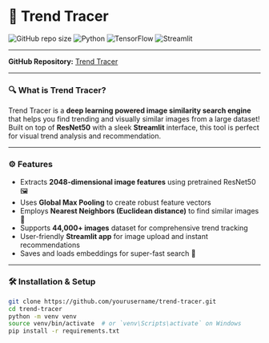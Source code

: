 # 🚀 Trend Tracer

![GitHub repo size](https://img.shields.io/github/repo-size/shriyani18/TrendTracer?style=for-the-badge)
![Python](https://img.shields.io/badge/Python-3.7%2B-blue?style=for-the-badge)
![TensorFlow](https://img.shields.io/badge/TensorFlow-2.x-orange?style=for-the-badge)
![Streamlit](https://img.shields.io/badge/Streamlit-1.x-green?style=for-the-badge)

---

**GitHub Repository:** [Trend Tracer](https://github.com/shriyani18/TrendTracer)

---

### 🔍 What is Trend Tracer?

Trend Tracer is a **deep learning powered image similarity search engine** that helps you find trending and visually similar images from a large dataset!  
Built on top of **ResNet50** with a sleek **Streamlit** interface, this tool is perfect for visual trend analysis and recommendation.

---

### ⚙️ Features

- Extracts **2048-dimensional image features** using pretrained ResNet50 🖼️
- Uses **Global Max Pooling** to create robust feature vectors
- Employs **Nearest Neighbors (Euclidean distance)** to find similar images 🔎
- Supports **44,000+ images** dataset for comprehensive trend tracking
- User-friendly **Streamlit app** for image upload and instant recommendations
- Saves and loads embeddings for super-fast search 🚀

---

### 🛠️ Installation & Setup

```bash
git clone https://github.com/yourusername/trend-tracer.git
cd trend-tracer
python -m venv venv
source venv/bin/activate  # or `venv\Scripts\activate` on Windows
pip install -r requirements.txt

